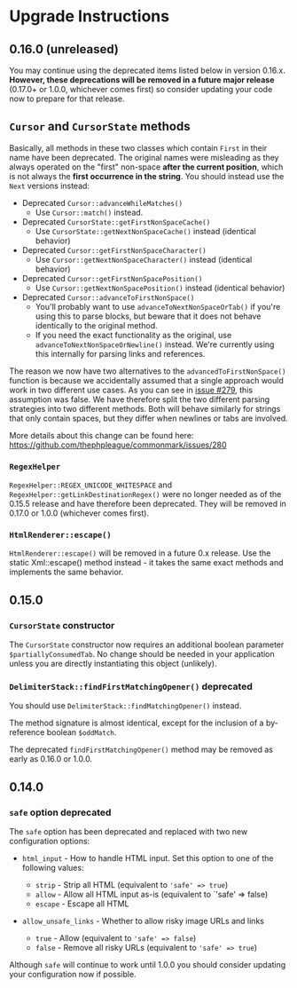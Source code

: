 # Upgrade Instructions

## 0.16.0 (unreleased)

You may continue using the deprecated items listed below in version 0.16.x.  **However, these deprecations will be removed in a future major release** (0.17.0+ or 1.0.0, whichever comes first) so consider updating your code now to prepare for that release.

## `Cursor` and `CursorState` methods

Basically, all methods in these two classes which contain `First` in their name have been deprecated.  The original names were misleading as they always operated on the "first" non-space **after the current position**, which is not always the **first occurrence in the string**. You should instead use the `Next` versions instead:

 - Deprecated `Cursor::advanceWhileMatches()`
   - Use `Cursor::match()` instead.
 - Deprecated `CursorState::getFirstNonSpaceCache()`
   - Use `CursorState::getNextNonSpaceCache()` instead (identical behavior)
 - Deprecated `Cursor::getFirstNonSpaceCharacter()`
   - Use `Cursor::getNextNonSpaceCharacter()` instead (identical behavior)
 - Deprecated `Cursor::getFirstNonSpacePosition()`
   - Use `Cursor::getNextNonSpacePosition()` instead (identical behavior)
 - Deprecated `Cursor::advanceToFirstNonSpace()`
   - You'll probably want to use `advanceToNextNonSpaceOrTab()` if you're using this to parse blocks, but beware that it does not behave identically to the original method.
   - If you need the exact functionality as the original, use `advanceToNextNonSpaceOrNewline()` instead.  We're currently using this internally for parsing links and references.

The reason we now have two alternatives to the `advancedToFirstNonSpace()` function is because we accidentally assumed that a single approach would work in two different use cases.  As you can see in [issue #279](https://github.com/thephpleague/commonmark/issues/279), this assumption was false.  We have therefore split the two different parsing strategies into two different methods.  Both will behave similarly for strings that only contain spaces, but they differ when newlines or tabs are involved.

More details about this change can be found here: https://github.com/thephpleague/commonmark/issues/280

### `RegexHelper`

`RegexHelper::REGEX_UNICODE_WHITESPACE` and `RegexHelper::getLinkDestinationRegex()` were no longer needed as of the 0.15.5 release and have therefore been deprecated.  They will be removed in 0.17.0 or 1.0.0 (whichever comes first).

### `HtmlRenderer::escape()`

`HtmlRenderer::escape()` will be removed in a future 0.x release.  Use the static Xml::escape() method instead - it takes the same exact methods and implements the same behavior.

## 0.15.0

### `CursorState` constructor

The `CursorState` constructor now requires an additional boolean parameter `$partiallyConsumedTab`.
No change should be needed in your application unless you are directly instantiating this object (unlikely).

### `DelimiterStack::findFirstMatchingOpener()` deprecated

You should use `DelimiterStack::findMatchingOpener()` instead.

The method signature is almost identical, except for the inclusion of a by-reference boolean `$oddMatch`.

The deprecated `findFirstMatchingOpener()` method may be removed as early as 0.16.0 or 1.0.0.

## 0.14.0

### `safe` option deprecated

The `safe` option has been deprecated and replaced with two new configuration options:

* `html_input` - How to handle HTML input.  Set this option to one of the following values:
  - `strip` - Strip all HTML (equivalent to `'safe' => true`)
  - `allow` - Allow all HTML input as-is (equivalent to `'safe' => false)
  - `escape` - Escape all HTML

* `allow_unsafe_links` - Whether to allow risky image URLs and links
  - `true` - Allow (equivalent to `'safe' => false`)
  - `false` - Remove all risky URLs (equivalent to `'safe' => true`)

Although `safe` will continue to work until 1.0.0 you should consider updating your configuration now if possible.

